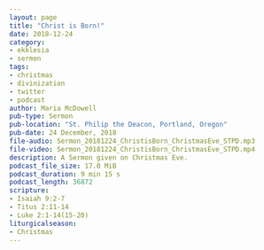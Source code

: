 ```yaml
---
layout: page
title: "Christ is Born!"
date: 2018-12-24
category:
- ekklesia
- sermon
tags:
- christmas
- divinization
- twitter
- podcast
author: Maria McDowell
pub-type: Sermon
pub-location: "St. Philip the Deacon, Portland, Oregon"
pub-date: 24 December, 2018
file-audio: Sermon_20181224_ChristisBorn_ChristmasEve_STPD.mp3
file-video: Sermon_20181224_ChristisBorn_ChristmasEve_STPD.mp4
description: A Sermon given on Christmas Eve.
podcast_file_size: 17.0 MiB
podcast_duration: 9 min 15 s
podcast_length: 36872
scripture:
- Isaiah 9:2-7
- Titus 2:11-14
- Luke 2:1-14(15-20)
liturgicalseason:
- Christmas
---
```

